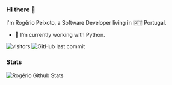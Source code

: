 ### Hi there 👋

I'm Rogério Peixoto, a Software Developer living in 🇵🇹 Portugal.

- 🔭 I’m currently working with Python.

![visitors](https://pageview.vercel.app/?github_user=rcbop)
![GitHub last commit](https://img.shields.io/github/last-commit/rcbop/rcbop)

### Stats

<div>
<img src="https://github-readme-stats.vercel.app/api?username=rcbop&show_icons=true" alt="Rogério Github Stats"></img>
</div>

